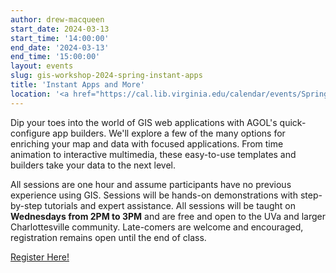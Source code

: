 ```yaml
---
author: drew-macqueen
start_date: 2024-03-13
start_time: '14:00:00'
end_date: '2024-03-13'
end_time: '15:00:00'
layout: events
slug: gis-workshop-2024-spring-instant-apps
title: 'Instant Apps and More'
location: '<a href="https://cal.lib.virginia.edu/calendar/events/Spring2024GISWorkshop6">Register for Zoom Link</a>'
---
```


Dip your toes into the world of GIS web applications with AGOL's quick-configure app builders. We'll explore a few of the many options for enriching your map and data with focused applications. From time animation to interactive multimedia, these easy-to-use templates and builders take your data to the next level.

All sessions are one hour and assume participants have no previous experience using GIS.  Sessions will be hands-on demonstrations with step-by-step tutorials and expert assistance.  All sessions will be taught on **Wednesdays from 2PM to 3PM** and are free and open to the UVa and larger Charlottesville community. Late-comers are welcome and encouraged, registration remains open until the end of class.


[Register Here!](https://cal.lib.virginia.edu/calendar/events/Spring2024GISWorkshop6)